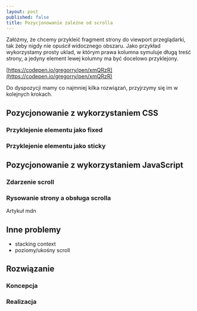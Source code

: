 ```yaml
---
layout: post
published: false
title: Pozycjonowanie zależne od scrolla
---
```

Załóżmy, że chcemy przykleić fragment strony do viewport przeglądarki, tak żeby nigdy nie opuścił widocznego obszaru. Jako przykład wykorzystamy prosty uklad, w którym prawa kolumna symuluje długą treść strony, a jedyny element lewej kolumny ma być docelowo przyklejony.

[https://codepen.io/gregorry/pen/xmQRzR](https://codepen.io/gregorry/pen/xmQRzR)

Do dyspozycji mamy co najmniej kilka rozwiązań, przyjrzymy się im w kolejnych krokach.

## Pozycjonowanie z wykorzystaniem CSS

### Przyklejenie elementu jako fixed

### Przyklejenie elementu jako sticky

## Pozycjonowanie z wykorzystaniem JavaScript

### Zdarzenie scroll

### Rysowanie strony a obsługa scrolla

Artykuł mdn

## Inne problemy

- stacking context
- poziomy/ukośny scroll

## Rozwiązanie

### Koncepcja

### Realizacja




